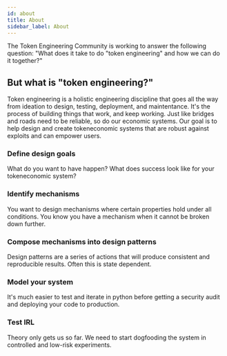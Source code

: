 ```yaml
---
id: about
title: About
sidebar_label: About
---
```


The Token Engineering Community is working to answer the following question: "What does it take to do "token engineering" and how we can do it together?" 

## But what is "token engineering?"

Token engineering is a holistic engineering discipline that goes all the way from ideation to design, testing, deployment, and maintentance. It's the process of building things that work, and keep working. Just like bridges and roads need to be reliable, so do our economic systems. Our goal is to help design and create tokeneconomic systems that are robust against exploits and can empower users.

### Define design goals

What do you want to have happen? What does success look like for your tokeneconomic system?

### Identify mechanisms

You want to design mechanisms where certain properties hold under all conditions. You know you have a mechanism when it cannot be broken down further.

### Compose mechanisms into design patterns

Design patterns are a series of actions that will produce consistent and reproducible results. Often this is state dependent.

### Model your system

It's much easier to test and iterate in python before getting a security audit and deploying your code to production.

### Test IRL

Theory only gets us so far. We need to start dogfooding the system in controlled and low-risk experiments.

